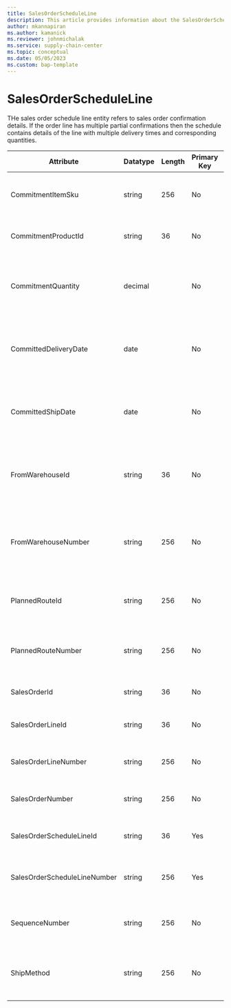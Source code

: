```yaml
---
title: SalesOrderScheduleLine
description: This article provides information about the SalesOrderScheduleLine entity.
author: mkannapiran
ms.author: kamanick
ms.reviewer: johnmichalak
ms.service: supply-chain-center
ms.topic: conceptual
ms.date: 05/05/2023
ms.custom: bap-template
---
```


# **SalesOrderScheduleLine**

THe sales order schedule line entity refers to sales order confirmation details. If the order line has multiple partial confirmations then the schedule contains details of the line with multiple delivery times and corresponding quantities.


|	Attribute	|	Datatype	|	Length	|	Primary Key	|	Description	|
|---------------|--------|------|----------|-----------|
|	CommitmentItemSku	|	string	|	256	|	No	|	The product number of the sales order line	|
|	CommitmentProductId	|	string	|	36	|	No	|	The product Id of the sales order line	|
|	CommitmentQuantity	|	decimal	|		|	No	|	Confirmed or committed quantity of the sales order schedule	|
|	CommittedDeliveryDate	|	date	|		|	No	|	Estimated or committed delivery date of the sales order schedule	|
|	CommittedShipDate	|	date	|		|	No	|	Confirmed or committed ship date of the sales order schedule	|
|	FromWarehouseId	|	string	|	36	|	No	|	Fulfillment warehouse or From warehouse Id of the sales order schedule	|
|	FromWarehouseNumber	|	string	|	256	|	No	|	Fulfillment warehouse or From warehouse number of the sales order schedule	|
|	PlannedRouteId	|	string	|	256	|	No	|	Planned route Id of the sales order schedule	|
|	PlannedRouteNumber	|	string	|	256	|	No	|	Planned route number of the sales order schedule	|
|	SalesOrderId	|	string	|	36	|	No	|	Sales order Id of the schedule	|
|	SalesOrderLineId	|	string	|	36	|	No	|	Sales order line Id of the schedule	|
|	SalesOrderLineNumber	|	string	|	256	|	No	|	Sales order line number of the sales order	|
|	SalesOrderNumber	|	string	|	256	|	No	|	Sales order number of the schedule	|
|	SalesOrderScheduleLineId	|	string	|	36	|	Yes	|	The unique Id of the sales order schedule	|
|	SalesOrderScheduleLineNumber	|	string	|	256	|	Yes	|	The unique number of the sales order schedule	|
|	SequenceNumber	|	string	|	256	|	No	|	Sequence number of the sales order schedule	|
|	ShipMethod	|	string	|	256	|	No	|	The shipment method of the schedule line	|

